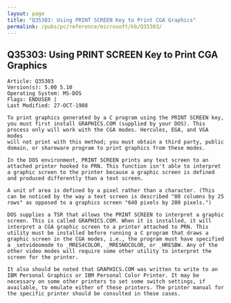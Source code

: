 ```yaml
---
layout: page
title: "Q35303: Using PRINT SCREEN Key to Print CGA Graphics"
permalink: /pubs/pc/reference/microsoft/kb/Q35303/
---
```


## Q35303: Using PRINT SCREEN Key to Print CGA Graphics

	Article: Q35303
	Version(s): 5.00 5.10
	Operating System: MS-DOS
	Flags: ENDUSER |
	Last Modified: 27-OCT-1988
	
	To print graphics generated by a C program using the PRINT SCREEN key,
	you must first install GRAPHICS.COM (supplied by your DOS). This
	process only will work with the CGA modes. Hercules, EGA, and VGA modes
	will not print with this method; you must obtain a third party, public
	domain, or shareware program to print graphics from these modes.
	
	In the DOS environment, PRINT SCREEN prints any text screen to an
	attached printer hooked to PRN. This function isn't able to interpret
	a graphic screen to the printer because a graphic screen is defined
	and produced differently than a text screen.
	
	A unit of area is defined by a pixel rather than a character. (This
	can be noticed by the way a text screen is described "80 columns by 25
	rows" as opposed to a graphics screen "640 pixels by 200 pixels.")
	
	DOS supplies a TSR that allows the PRINT SCREEN to interpret a graphic
	screen. This is called GRAPHICS.COM. When it is installed, it will
	interpret a CGA graphic screen to a printer attached to PRN. This
	utility must be installed before running a C program that draws a
	graphic screen in the CGA modes, i.e., the program must have specified
	a _setvideomode to _MRES4COLOR, _MRESNOCOLOR, or _HRESBW. Any of the
	other video modes will require some other utility to interpret the
	screen for the printer.
	
	It also should be noted that GRAPHICS.COM was written to write to an
	IBM Personal Graphics or IBM Personal Color Printer. It may be
	necessary on some other printers to set some switch settings, if
	available, to emulate either of these printers. The printer manual for
	the specific printer should be consulted in these cases.
